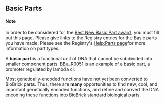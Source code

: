 ## Basic Parts

#### Note

In order to be considered for the [Best New Basic Part
award](http://2015.igem.org/Judging/Awards#SpecialPrizes), you must fill out
this page. Please give links to the Registry entries for the Basic parts you
have made. Please see the Registry's [Help:Parts
page](http://parts.igem.org/Help:Parts#Basic_and_Composite_Parts)for more
information on part types.

A **basic part** is a functional unit of DNA that cannot be subdivided into
smaller component parts.
[BBa_R0051](http://parts.igem.org/wiki/index.php/Part:BBa_R0051) is an example
of a basic part, a promoter regulated by lambda cl.

Most genetically-encoded functions have not yet been converted to BioBrick
parts. Thus, there are **many** opportunities to find new, cool, and important
genetically encoded functions, and refine and convert the DNA encoding these
functions into BioBrick standard biological parts.
